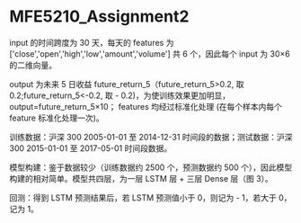 # MFE5210_Assignment2
input 的时间跨度为 30 天，每天的 features 为 ['close','open','high','low','amount','volume'] 共 6 个，因此每个 input 为 30×6 的二维向量。

output 为未来 5 日收益 future_return_5（future_return_5>0.2, 取 0.2;future_return_5<-0.2, 取 - 0.2)，为使训练效果更加明显，output=future_return_5×10； features 均经过标准化处理 (在每个样本内每个 feature 标准化处理一次)。

训练数据：沪深 300 2005-01-01 至 2014-12-31 时间段的数据；测试数据：沪深 300 2015-01-01 至 2017-05-01 时间段数据。

模型构建：鉴于数据较少（训练数据约 2500 个，预测数据约 500 个），因此模型构建的相对简单。模型共四层，为一层 LSTM 层 + 三层 Dense 层（图 3）。

回测：得到 LSTM 预测结果后，若 LSTM 预测值小于 0，则记为 - 1，若大于 0，记为 1。
